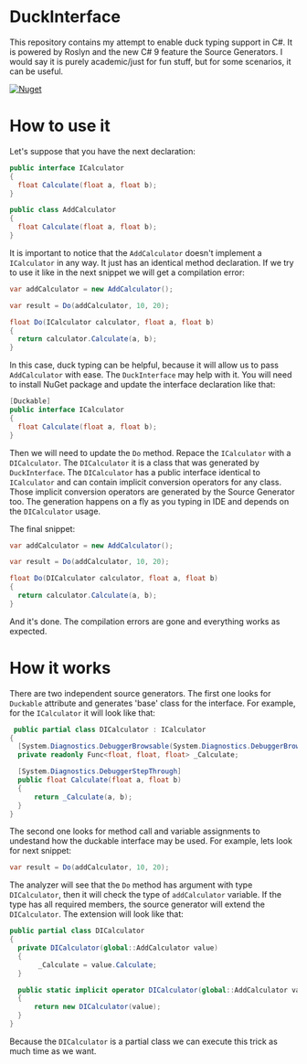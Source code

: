 # DuckInterface

This repository contains my attempt to enable duck typing support in C#. It is powered by Roslyn and the new C# 9 feature the Source Generators. 
I would say it is purely academic/just for fun stuff, but for some scenarios, it can be useful.

[![Nuget](https://img.shields.io/badge/nuget-DuckInterface-blue?style=flat-square&logo=nuget)](https://www.nuget.org/packages/DuckInterface/)

# How to use it

Let's suppose that you have the next declaration:
``` cs 
public interface ICalculator
{
  float Calculate(float a, float b);
}

public class AddCalculator
{
  float Calculate(float a, float b);
}
```
It is important to notice that the ``` AddCalculator ``` doesn't implement a ``` ICalculator ``` in any way. It just has an identical method declaration.
If we try to use it like in the next snippet we will get a compilation error:

``` cs
var addCalculator = new AddCalculator();

var result = Do(addCalculator, 10, 20);

float Do(ICalculator calculator, float a, float b)
{
  return calculator.Calculate(a, b);
}

```
In this case, duck typing can be helpful, because it will allow us to pass ``` AddCalculator ``` with ease. The ``` DuckInterface ``` may help with it. 
You will need to install NuGet package and update the interface declaration like that:

``` cs 
[Duckable]
public interface ICalculator
{
  float Calculate(float a, float b);
}
```

Then we will need to update the ``` Do ``` method. Repace the ``` ICalculator ``` with a ``` DICalculator ```. 
The ``` DICalculator ``` it is a class that was generated by ``` DuckInterface ```. The ``` DICalculator ``` has a public interface identical to ``` ICalculator ``` and can contain implicit conversion operators for any class. Those implicit conversion operators are generated by the Source Generator too. The generation happens on a fly as you typing in IDE and depends on the ``` DICalculator ``` usage. 

The final snippet:
``` cs
var addCalculator = new AddCalculator();

var result = Do(addCalculator, 10, 20);

float Do(DICalculator calculator, float a, float b)
{
  return calculator.Calculate(a, b);
}

```
And it's done. The compilation errors are gone and everything works as expected.

# How it works

There are two independent source generators. The first one looks for ``` Duckable ``` attribute and generates 'base' class for the interface. 
For example, for the ``` ICalculator ``` it will look like that:
``` cs 
 public partial class DICalculator : ICalculator 
{
  [System.Diagnostics.DebuggerBrowsable(System.Diagnostics.DebuggerBrowsableState.Never)] 
  private readonly Func<float, float, float> _Calculate;        

  [System.Diagnostics.DebuggerStepThrough]
  public float Calculate(float a, float b)
  {
      return _Calculate(a, b);
  }
}
```

The second one looks for method call and variable assignments to undestand how the duckable interface may be used. 
For example, lets look for next snippet:
``` cs
var result = Do(addCalculator, 10, 20);
``` 

The analyzer will see that the ``` Do ``` method has argument with type ``` DICalculator ```, then it will check the type of ``` addCalculator ``` variable.
If the type has all required members, the source generator will extend the ``` DICalculator ```. The extension will look like that:
``` cs
public partial class DICalculator
{
  private DICalculator(global::AddCalculator value) 
  {
       _Calculate = value.Calculate;
  }

  public static implicit operator DICalculator(global::AddCalculator value)
  {
      return new DICalculator(value);
  }
}
```

Because the ``` DICalculator ``` is a partial class we can execute this trick as much time as we want.
